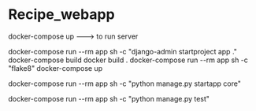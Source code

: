 # Recipe_webapp

docker-compose up  ---> to run server

docker-compose run --rm app sh -c "django-admin startproject app ."
docker-compose build
docker build .
docker-compose run --rm app sh -c "flake8"
docker-compose up

docker-compose run --rm app sh -c "python manage.py startapp core"


docker-compose run --rm app sh -c "python manage.py test"